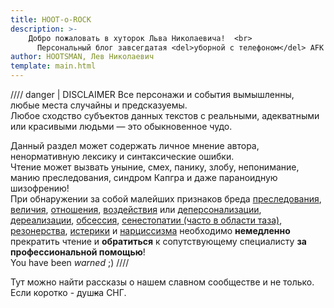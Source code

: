 ```yaml
---
title: HOOT-o-ROCK
description: >-
    Добро пожаловать в хуторок Льва Николаевича!  <br>
      Персональный блог завсегдатая <del>уборной с телефоном</del> AFK Arena.
author: HOOTSMAN, Лев Николаевич
template: main.html
---
```


//// danger | DISCLAIMER
Все персонажи и события вымышленны, любые места случайны и предсказуемы.  
Любое сходство субъектов данных текстов с реальными, адекватными или красивыми людьми — это обыкновенное чудо.

Данный раздел может содержать личное мнение автора, ненормативную лексику и синтаксические ошибки.  
Чтение может вызвать уныние, смех, панику, злобу, непонимание, манию преследования, синдром Капгра и даже параноидную
шизофрению!  
При обнаружении за собой малейших признаков
бреда [преследования][sick1], [величия][sick2], [отношения][sick3], [воздействия][sick4]
или [деперсонализации][sick5], [дереализации][sick6], [обсессия][sick7], [сенестопатии (часто в области таза)][sick8], [резонерства][sick9], [истерики][sick10]
и [нарциссизма][sick11] необходимо **немедленно** прекратить чтение и **обратиться** к сопутствующему специалисту **за
профессиональной помощью**!  
You have been _warned_ ;)
////

Тут можно найти рассказы о нашем славном сообществе и не только.  
Если коротко - душ<del class="red-font">к</del>а СНГ.  

[sick1]: https://ru.wikipedia.org/wiki/Бред_преследования
[sick2]: https://ru.wikipedia.org/wiki/Бред_величия
[sick3]: https://ru.wikipedia.org/wiki/Бред_отношения
[sick4]: https://ru.wikipedia.org/wiki/Бред_воздействия
[sick5]: https://ru.wikipedia.org/wiki/Деперсонализация
[sick6]: https://ru.wikipedia.org/wiki/Дереализация
[sick7]: https://ru.wikipedia.org/wiki/Обсессия
[sick8]: https://ru.wikipedia.org/wiki/Сенестопатия
[sick9]: https://ru.wikipedia.org/wiki/Резонёрство
[sick10]: https://ru.wikipedia.org/wiki/Истерическое_расстройство_личности
[sick11]: https://ru.wikipedia.org/wiki/Нарциссическое_расстройство_личности
